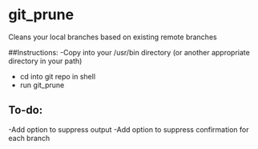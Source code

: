 # git_prune
Cleans your local branches based on existing remote branches

##Instructions:
-Copy into your /usr/bin directory (or another appropriate directory in your path)
- cd into git repo in shell
- run git_prune

## To-do:
-Add option to suppress output
-Add option to suppress confirmation for each branch
